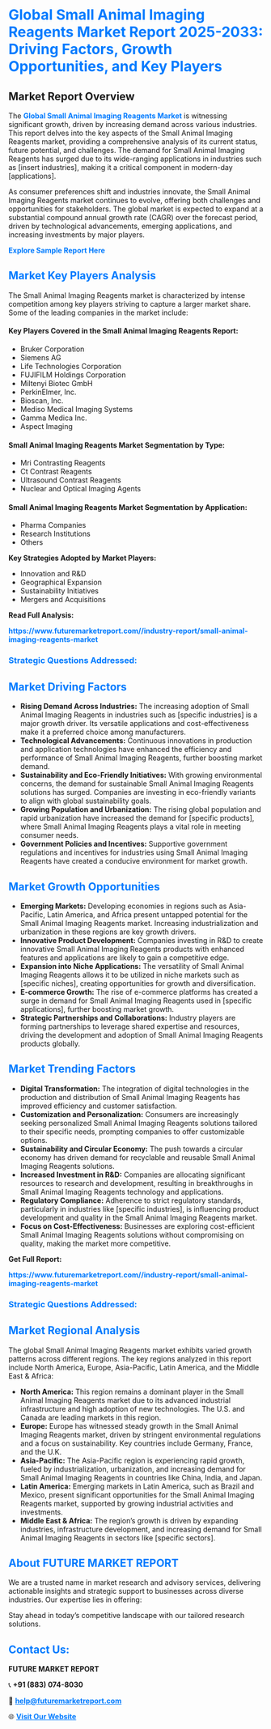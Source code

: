<h1 style="color: #007BFF;">Global Small Animal Imaging Reagents Market Report 2025-2033: Driving Factors, Growth Opportunities, and Key Players</h1>

<section id="overview">
<h2>Market Report Overview</h2>
<p>The <a href="https://www.futuremarketreport.com//industry-report/small-animal-imaging-reagents-market" style="color: #007BFF; text-decoration: none;"><strong>Global Small Animal Imaging Reagents Market</strong></a> is witnessing significant growth, driven by increasing demand across various industries. This report delves into the key aspects of the Small Animal Imaging Reagents market, providing a comprehensive analysis of its current status, future potential, and challenges. The demand for Small Animal Imaging Reagents has surged due to its wide-ranging applications in industries such as [insert industries], making it a critical component in modern-day [applications].</p>
<p>As consumer preferences shift and industries innovate, the Small Animal Imaging Reagents market continues to evolve, offering both challenges and opportunities for stakeholders. The global market is expected to expand at a substantial compound annual growth rate (CAGR) over the forecast period, driven by technological advancements, emerging applications, and increasing investments by major players.</p>
</section>

<section id="overview">
<p><a href="https://www.futuremarketreport.com//request-sample/reportId=90491" style="color: #007BFF; text-decoration: none;"><strong>Explore Sample Report Here</strong></a></p>
</section>

<section id="key-players">
<h2 style="color: #007BFF;">Market Key Players Analysis</h2>
<p>The Small Animal Imaging Reagents market is characterized by intense competition among key players striving to capture a larger market share. Some of the leading companies in the market include:</p>
<h4>Key Players Covered in the Small Animal Imaging Reagents Report:</h4>
<ul><li>Bruker Corporation</li><li>Siemens AG</li><li>Life Technologies Corporation</li><li>FUJIFILM Holdings Corporation</li><li>Miltenyi Biotec GmbH</li><li>PerkinElmer, Inc.</li><li>Bioscan, Inc.</li><li>Mediso Medical Imaging Systems</li><li>Gamma Medica Inc.</li><li>Aspect Imaging</li></ul>
<h4>Small Animal Imaging Reagents Market Segmentation by Type:</h4>
<ul><li>Mri Contrasting Reagents</li><li>Ct Contrast Reagents</li><li>Ultrasound Contrast Reagents</li><li>Nuclear and Optical Imaging Agents</li></ul>

<h4>Small Animal Imaging Reagents Market Segmentation by Application:</h4>
<ul><li>Pharma Companies</li><li>Research Institutions</li><li>Others</li></ul>
<p><strong>Key Strategies Adopted by Market Players:</strong></p>
<ul>
<li>Innovation and R&D</li>
<li>Geographical Expansion</li>
<li>Sustainability Initiatives</li>
<li>Mergers and Acquisitions</li>
</ul>
</section>

<section>
<p><strong>Read Full Analysis: </strong></p><a href="https://www.futuremarketreport.com//industry-report/small-animal-imaging-reagents-market" style="color: #007BFF; text-decoration: none;"><strong>https://www.futuremarketreport.com//industry-report/small-animal-imaging-reagents-market</strong></a>
<h3 style="color: #007BFF;">Strategic Questions Addressed:</h3>
</section>

<section id="driving-factors">
<h2 style="color: #007BFF;">Market Driving Factors</h2>
<ul>
<li><strong>Rising Demand Across Industries:</strong> The increasing adoption of Small Animal Imaging Reagents in industries such as [specific industries] is a major growth driver. Its versatile applications and cost-effectiveness make it a preferred choice among manufacturers.</li>
<li><strong>Technological Advancements:</strong> Continuous innovations in production and application technologies have enhanced the efficiency and performance of Small Animal Imaging Reagents, further boosting market demand.</li>
<li><strong>Sustainability and Eco-Friendly Initiatives:</strong> With growing environmental concerns, the demand for sustainable Small Animal Imaging Reagents solutions has surged. Companies are investing in eco-friendly variants to align with global sustainability goals.</li>
<li><strong>Growing Population and Urbanization:</strong> The rising global population and rapid urbanization have increased the demand for [specific products], where Small Animal Imaging Reagents plays a vital role in meeting consumer needs.</li>
<li><strong>Government Policies and Incentives:</strong> Supportive government regulations and incentives for industries using Small Animal Imaging Reagents have created a conducive environment for market growth.</li>
</ul>
</section>

<section id="growth-opportunities">
<h2 style="color: #007BFF;">Market Growth Opportunities</h2>
<ul>
<li><strong>Emerging Markets:</strong> Developing economies in regions such as Asia-Pacific, Latin America, and Africa present untapped potential for the Small Animal Imaging Reagents market. Increasing industrialization and urbanization in these regions are key growth drivers.</li>
<li><strong>Innovative Product Development:</strong> Companies investing in R&D to create innovative Small Animal Imaging Reagents products with enhanced features and applications are likely to gain a competitive edge.</li>
<li><strong>Expansion into Niche Applications:</strong> The versatility of Small Animal Imaging Reagents allows it to be utilized in niche markets such as [specific niches], creating opportunities for growth and diversification.</li>
<li><strong>E-commerce Growth:</strong> The rise of e-commerce platforms has created a surge in demand for Small Animal Imaging Reagents used in [specific applications], further boosting market growth.</li>
<li><strong>Strategic Partnerships and Collaborations:</strong> Industry players are forming partnerships to leverage shared expertise and resources, driving the development and adoption of Small Animal Imaging Reagents products globally.</li>
</ul>
</section>

<section id="trending-factors">
<h2 style="color: #007BFF;">Market Trending Factors</h2>
<ul>
<li><strong>Digital Transformation:</strong> The integration of digital technologies in the production and distribution of Small Animal Imaging Reagents has improved efficiency and customer satisfaction.</li>
<li><strong>Customization and Personalization:</strong> Consumers are increasingly seeking personalized Small Animal Imaging Reagents solutions tailored to their specific needs, prompting companies to offer customizable options.</li>
<li><strong>Sustainability and Circular Economy:</strong> The push towards a circular economy has driven demand for recyclable and reusable Small Animal Imaging Reagents solutions.</li>
<li><strong>Increased Investment in R&D:</strong> Companies are allocating significant resources to research and development, resulting in breakthroughs in Small Animal Imaging Reagents technology and applications.</li>
<li><strong>Regulatory Compliance:</strong> Adherence to strict regulatory standards, particularly in industries like [specific industries], is influencing product development and quality in the Small Animal Imaging Reagents market.</li>
<li><strong>Focus on Cost-Effectiveness:</strong> Businesses are exploring cost-efficient Small Animal Imaging Reagents solutions without compromising on quality, making the market more competitive.</li>
</ul>
</section>

<section>
<p><strong>Get Full Report: </strong></p><a href="https://www.futuremarketreport.com//industry-report/small-animal-imaging-reagents-market" style="color: #007BFF; text-decoration: none;"><strong>https://www.futuremarketreport.com//industry-report/small-animal-imaging-reagents-market</strong></a>
<h3 style="color: #007BFF;">Strategic Questions Addressed:</h3>
</section>


<section id="regional-analysis">
<h2 style="color: #007BFF;">Market Regional Analysis</h2>
<p>The global Small Animal Imaging Reagents market exhibits varied growth patterns across different regions. The key regions analyzed in this report include North America, Europe, Asia-Pacific, Latin America, and the Middle East & Africa:</p>
<ul>
<li><strong>North America:</strong> This region remains a dominant player in the Small Animal Imaging Reagents market due to its advanced industrial infrastructure and high adoption of new technologies. The U.S. and Canada are leading markets in this region.</li>
<li><strong>Europe:</strong> Europe has witnessed steady growth in the Small Animal Imaging Reagents market, driven by stringent environmental regulations and a focus on sustainability. Key countries include Germany, France, and the U.K.</li>
<li><strong>Asia-Pacific:</strong> The Asia-Pacific region is experiencing rapid growth, fueled by industrialization, urbanization, and increasing demand for Small Animal Imaging Reagents in countries like China, India, and Japan.</li>
<li><strong>Latin America:</strong> Emerging markets in Latin America, such as Brazil and Mexico, present significant opportunities for the Small Animal Imaging Reagents market, supported by growing industrial activities and investments.</li>
<li><strong>Middle East & Africa:</strong> The region’s growth is driven by expanding industries, infrastructure development, and increasing demand for Small Animal Imaging Reagents in sectors like [specific sectors].</li>
</ul>
</section>

<footer>
<h2 style="color: #007BFF;">About FUTURE MARKET REPORT</h2>
<p>We are a trusted name in market research and advisory services, delivering actionable insights and strategic support to businesses across diverse industries. Our expertise lies in offering:</p>

<p>Stay ahead in today’s competitive landscape with our tailored research solutions.</p>

<h2 style="color: #007BFF;">Contact Us:</h2>
<p><strong>FUTURE MARKET REPORT</strong></p>
<p>📞 <strong>+91 (883) 074-8030</strong></p>
<p>📧 <strong><a href="mailto:help@futuremarketreport.com" style="color: #007BFF;">help@futuremarketreport.com</a></strong></p>
<p>🌐 <strong><a href="https://www.futuremarketreport.com/" style="color: #007BFF;">Visit Our Website</a></strong></p>
</footer>